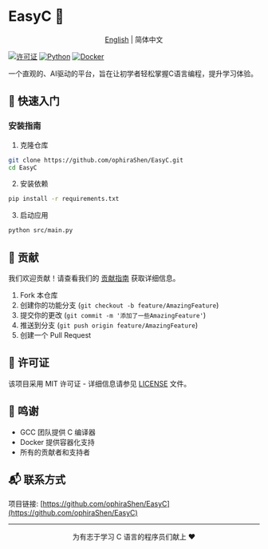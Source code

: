 # EasyC 🚀

<div align="center">

[English](https://github.com/ophiraShen/EasyC/blob/main/README.md) | 简体中文

</div>

[![许可证](https://img.shields.io/badge/license-MIT-blue.svg)](LICENSE)
[![Python](https://img.shields.io/badge/python-3.10+-blue.svg)](https://www.python.org/downloads/)
[![Docker](https://img.shields.io/badge/docker-required-blue.svg)](https://www.docker.com/)

一个直观的、AI驱动的平台，旨在让初学者轻松掌握C语言编程，提升学习体验。


## 🚀 快速入门

### 安装指南
1. 克隆仓库
```bash
git clone https://github.com/ophiraShen/EasyC.git
cd EasyC
```

2. 安装依赖
```bash
pip install -r requirements.txt
```

3. 启动应用
```bash
python src/main.py
```

## 🤝 贡献

我们欢迎贡献！请查看我们的 [贡献指南](CONTRIBUTING.md) 获取详细信息。

1. Fork 本仓库
2. 创建你的功能分支 (`git checkout -b feature/AmazingFeature`)
3. 提交你的更改 (`git commit -m '添加了一些AmazingFeature'`)
4. 推送到分支 (`git push origin feature/AmazingFeature`)
5. 创建一个 Pull Request

## 📄 许可证

该项目采用 MIT 许可证 - 详细信息请参见 [LICENSE](LICENSE) 文件。

## 🙏 鸣谢

- GCC 团队提供 C 编译器
- Docker 提供容器化支持
- 所有的贡献者和支持者

## 📬 联系方式

项目链接: [https://github.com/ophiraShen/EasyC](https://github.com/ophiraShen/EasyC)

---

<p align="center">为有志于学习 C 语言的程序员们献上 ❤️</p>


